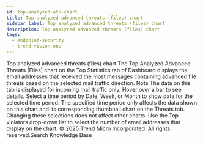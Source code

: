 ```yaml
---
id: top-analyzed-atp-chart
title: Top analyzed advanced threats (files) chart
sidebar_label: Top analyzed advanced threats (files) chart
description: Top analyzed advanced threats (files) chart
tags:
  - endpoint-security
  - trend-vision-one
---
```


 Top analyzed advanced threats (files) chart The Top Analyzed Advanced Threats (Files) chart on the Top Statistics tab of Dashboard displays the email addresses that received the most messages containing advanced file threats based on the selected mail traffic direction. Note The data on this tab is displayed for incoming mail traffic only. Hover over a bar to see details. Select a time period by Date, Week, or Month to show data for the selected time period. The specified time period only affects the data shown on this chart and its corresponding thumbnail chart on the Threats tab. Changing these selections does not affect other charts. Use the Top violators drop-down list to select the number of email addresses that display on the chart. © 2025 Trend Micro Incorporated. All rights reserved.Search Knowledge Base